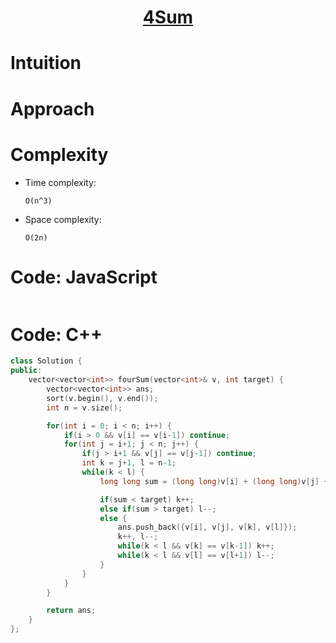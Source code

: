 <h1 align="center"><a href="https://leetcode.com/problems/4sum/" target="_blank">4Sum</a></h1>

# Intuition

<!-- Describe your first thoughts on how to solve this problem. -->

# Approach

<!-- Describe your approach to solving the problem. -->

# Complexity

- Time complexity:
  <!-- Add your time complexity here, e.g. $$O(n)$$ -->

  `O(n^3)`

- Space complexity:
  <!-- Add your space complexity here, e.g. $$O(n)$$ -->
  `O(2n)`

# Code: JavaScript

```javascript

```

# Code: C++

```c++
class Solution {
public:
    vector<vector<int>> fourSum(vector<int>& v, int target) {
        vector<vector<int>> ans;
        sort(v.begin(), v.end());
        int n = v.size();

        for(int i = 0; i < n; i++) {
            if(i > 0 && v[i] == v[i-1]) continue;
            for(int j = i+1; j < n; j++) {
                if(j > i+1 && v[j] == v[j-1]) continue;
                int k = j+1, l = n-1;
                while(k < l) {
                    long long sum = (long long)v[i] + (long long)v[j] + (long long)v[k] + (long long)v[l];

                    if(sum < target) k++;
                    else if(sum > target) l--;
                    else {
                        ans.push_back({v[i], v[j], v[k], v[l]});
                        k++, l--;
                        while(k < l && v[k] == v[k-1]) k++;
                        while(k < l && v[l] == v[l+1]) l--;
                    }
                }
            }
        }

        return ans;
    }
};
```

